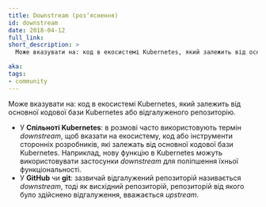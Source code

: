 ```yaml
---
title: Downstream (розʼяснення)
id: downstream
date: 2018-04-12
full_link: 
short_description: >
  Може вказувати на: код в екосистемі Kubernetes, який залежить від основної кодової бази Kubernetes або відгалуженого репозиторію.

aka: 
tags:
- community
---
```


Може вказувати на: код в екосистемі Kubernetes, який залежить від основної кодової бази Kubernetes або відгалуженого репозиторію.

<!--more--> 

* У **Спільноті Kubernetes**: в розмові часто використовують термін *downstream*, щоб вказати на екосистему, код або інструменти сторонніх розробників, які залежать від основної кодової бази Kubernetes. Наприклад, нову функцію в Kubernetes можуть використовувати застосунки *downstream* для поліпшення їхньої функціональності.
* У **GitHub** чи **git**: зазвичай відгалужений репозиторій називається *downstream*, тоді як висхідний репозиторій, репозиторій від якого було здійснено відгалуження, вважається *upstream*.
